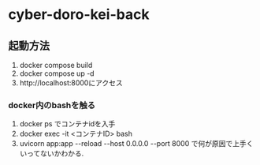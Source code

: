 # cyber-doro-kei-back

## 起動方法
1. docker compose build
2. docker compose up -d
3. http://localhost:8000にアクセス

### docker内のbashを触る
1. docker ps でコンテナidを入手
2. docker exec -it <コンテナID> bash
3. uvicorn app:app --reload --host 0.0.0.0 --port 8000 で何が原因で上手くいってないかわかる.